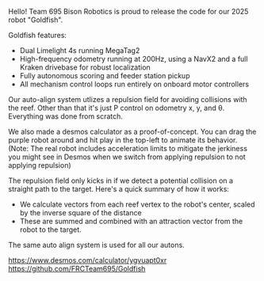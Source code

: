Hello! Team 695 Bison Robotics is proud to release the code for our 2025 robot "Goldfish".

Goldfish features:
- Dual Limelight 4s running MegaTag2
- High-frequency odometry running at 200Hz, using a NavX2 and a full Kraken drivebase for robust localization
- Fully autonomous scoring and feeder station pickup
- All mechanism control loops run entirely on onboard motor controllers

Our auto-align system utlizes a repulsion field for avoiding collisions with the reef. Other than that it's just P control on odometry x, y, and θ. Everything was done from scratch.

We also made a desmos calculator as a proof-of-concept. You can drag the purple robot around and hit play in the top-left to animate its behavior. (Note: The real robot includes acceleration limits to mitigate the jerkiness you might see in Desmos when we switch from applying repulsion to not applying repulsion)

The repulsion field only kicks in if we detect a potential collision on a straight path to the target. Here's a quick summary of how it works:
* We calculate vectors from each reef vertex to the robot's center, scaled by the inverse square of the distance
* These are summed and combined with an attraction vector from the robot to the target.

The same auto align system is used for all our autons.

https://www.desmos.com/calculator/ygvuapt0xr
https://github.com/FRCTeam695/Goldfish
